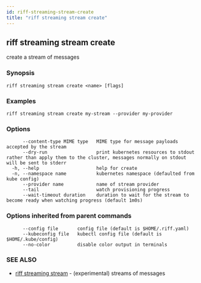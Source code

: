 ```yaml
---
id: riff-streaming-stream-create
title: "riff streaming stream create"
---
```

## riff streaming stream create

create a stream of messages

### Synopsis

<todo>

```
riff streaming stream create <name> [flags]
```

### Examples

```
riff streaming stream create my-stream --provider my-provider
```

### Options

```
      --content-type MIME type   MIME type for message payloads accepted by the stream
      --dry-run                  print kubernetes resources to stdout rather than apply them to the cluster, messages normally on stdout will be sent to stderr
  -h, --help                     help for create
  -n, --namespace name           kubernetes namespace (defaulted from kube config)
      --provider name            name of stream provider
      --tail                     watch provisioning progress
      --wait-timeout duration    duration to wait for the stream to become ready when watching progress (default 1m0s)
```

### Options inherited from parent commands

```
      --config file       config file (default is $HOME/.riff.yaml)
      --kubeconfig file   kubectl config file (default is $HOME/.kube/config)
      --no-color          disable color output in terminals
```

### SEE ALSO

* [riff streaming stream](riff_streaming_stream.md)	 - (experimental) streams of messages

